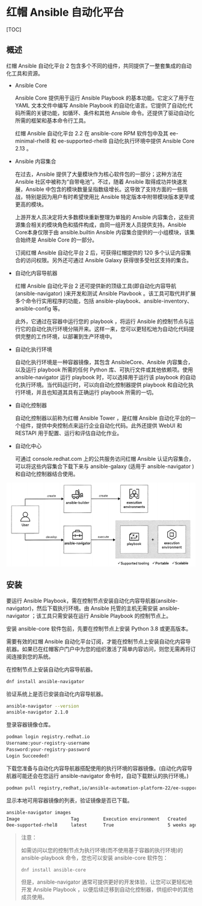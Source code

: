 # 红帽 Ansible 自动化平台

[TOC]

## 概述
红帽 Ansible 自动化平台 2 包含多个不同的组件，共同提供了一整套集成的自动化工具和资源。

* Ansible Core

  Ansible Core 提供用于运行 Ansible Playbook 的基本功能。它定义了用于在 YAML 文本文件中编写 Ansible Playbook 的自动化语言。它提供了自动化代码所需的关键功能，如循环、条件和其他 Ansible 命令。还提供了驱动自动化所需的框架和基本命令行工具。

  红帽 Ansible 自动化平台 2.2 在 ansible-core RPM 软件包中及其 ee-minimal-rhel8 和 ee-supported-rhel8 自动化执行环境中提供 Ansible Core 2.13 。

* Ansible 内容集合

  在过去，Ansible 提供了大量模块作为核心软件包的一部分；这种方法在 Ansible 社区中被称为“自带电池”。不过，随着 Ansible 取得成功并快速发展，Ansible 中包含的模块数量呈指数级增长。这导致了支持方面的一些挑战，特别是因为用户有时希望使用比 Ansible 特定版本中附带模块版本更早或更高的模块。

  上游开发人员决定将大多数模块重新整理为单独的 Ansible 内容集合，这些资源集合相关的模块角色和插件构成，由同一组开发人员提供支持。Ansible Core本身仅限于由 ansible.builtin Ansible 内容集合提供的一小组模块，该集合始终是 Ansible Core 的一部分。

  订阅红帽 Ansible 自动化平台 2 后，可获得红帽提供的 120 多个认证内容集合的访问权限。另外还可通过 Ansible Galaxy 获得很多受社区支持的集合。

* 自动化内容导航器

  红帽 Ansible 自动化平台 2 还可提供新的顶级工具(即自动化内容导航 (ansible-navigator) )来开发和测试 Ansible Plavbook 。该工具可取代并扩展多个命令行实用程序的功能，包括 ansible-playbook、ansible-inventory、ansible-config 等。

  此外，它通过在容器中运行您的 playbook ，将运行 Ansible 的控制节点与运行它的自动化执行环境分隔开来。这样一来，您可以更轻松地为自动化代码提供完整的工作环境，以部署到生产环境中。

* 自动化执行环境

  自动化执行环境是一种容器镜像，其包含 AnsibleCore、Ansible 内容集合，以及运行 playbook 所需的任何 Python 库、可执行文件或其他依赖项。使用 ansible-navigator 运行 playbook 时，可以选择用于运行该 playbook 的自动化执行环境。当代码运行时，可以向自动化控制器提供 playbook 和自动化执行环境，并且也知道其具有正确运行 playbook 所需的一切。

* 自动化控制器

  自动化控制器以前称为红帽 Ansible Tower ，是红帽 Ansible 自动化平台的一个组件，提供中央控制点来运行企业自动化代码。此外还提供 WebUI 和 RESTAPI 用于配置、运行和评估自动化作业。

* 自动化中心

  可通过 console.redhat.com 上的公共服务访问红帽 Ansible 认证内容集合，可以将这些内容集合下载下来与 ansible-galaxy (适用于 ansible-navigator )和自动化控制器结合使用。

 ![](../../../../Image/a/ansible-nabigator.png)

## 安装

要运行 Ansible Playbook，需在控制节点安装自动化内容导航器(ansible-navigator)，然后下载执行环境。由 Ansible 托管的主机无需安装 ansible-navigator ；该工具只需安装在运行 Ansible Playbook 的控制节点上。

安装 ansible-core 软件包前，先要在控制节点上安装 Python 3.8 或更高版本。

需要有效的红帽 Ansible 自动化平台订阅，才能在控制节点上安装自动化内容导航器。如果已在红帽客户门户中为您的组织激活了简单内容访问，则您无需再将订阅连接到您的系统。

在控制节点上安装自动化内容导航器。

```bash
dnf install ansible-navigator
```

验证系统上是否已安装自动化内容导航器。

```bash
ansible-navigator --version
ansible-navigator 2.1.0
```

登录容器镜像仓库。

```bash
podman login registry.redhat.io
Username:your-registry-username
Password:your-registry-password
Login Succeeded!
```

下载您准备与自动化内容导航器搭配使用的执行环境的容器镜像。(自动化内容导航器可能还会在您运行 ansible-navigator 命令时，自动下载默认的执行环境。)

```bash
podman pull registry,redhat,io/ansible-automation-platform-22/ee-supported-rhel8:latest
```

显示本地可用容器镜像的列表，验证镜像是否已下载。

```bash
ansible-navigator images
Image					Tag			Execution environment	Created			Size
0ee-supported-rhel8		latest		True					5 weeks ago		1.32 GB
```

> 注意：
>
> 如需访问以您的控制节点为执行环境(而不使用基于容器的执行环境)的 ansible-playbook 命令，您也可以安装 ansible-core 软件包：
>
> ```
> dnf install ansible-core
> ```
>
> 但是，ansible-navigator 通常可提供更好的开发体验，让您可以更轻松地开发 Ansible Playbook ，以便后续迁移到自动化控制器，供组织中的其他成员使用。
